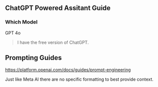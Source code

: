 ## ChatGPT Powered Assitant Guide

### Which Model

GPT 4o

> I have the free version of ChatGPT.

## Prompting Guides

https://platform.openai.com/docs/guides/prompt-engineering

Just like Meta AI there are no specific formatting to best provide context.